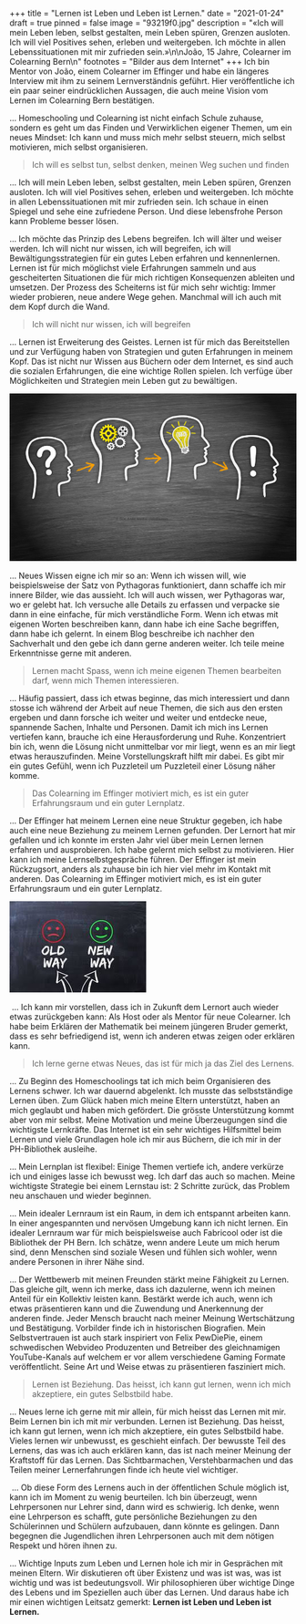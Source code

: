 +++
title = "Lernen ist Leben und Leben ist Lernen."
date = "2021-01-24"
draft = true
pinned = false
image = "93219f0.jpg"
description = "«Ich will mein Leben leben, selbst gestalten, mein Leben spüren, Grenzen ausloten. Ich will viel Positives sehen, erleben und weitergeben. Ich möchte in allen Lebenssituationen mit mir zufrieden sein.»\n\nJoão, 15 Jahre, Colearner im Colearning Bern\n"
footnotes = "Bilder aus dem Internet"
+++
Ich bin Mentor von João, einem Colearner im Effinger und habe ein längeres Interview mit ihm zu seinem Lernverständnis geführt. Hier veröffentliche ich ein paar seiner eindrücklichen Aussagen, die auch meine Vision vom Lernen im Colearning Bern bestätigen.

… Homeschooling und Colearning ist nicht einfach Schule zuhause, sondern es geht um das Finden und Verwirklichen eigener Themen, um ein neues Mindset: Ich kann und muss mich mehr selbst steuern, mich selbst motivieren, mich selbst organisieren.

> Ich will es selbst tun, selbst denken, meinen Weg suchen und finden

… Ich will mein Leben leben, selbst gestalten, mein Leben spüren, Grenzen ausloten. Ich will viel Positives sehen, erleben und weitergeben. Ich möchte in allen Lebenssituationen mit mir zufrieden sein. Ich schaue in einen Spiegel und sehe eine zufriedene Person. Und diese lebensfrohe Person kann Probleme besser lösen.

… Ich möchte das Prinzip des Lebens begreifen. Ich will älter und weiser werden. Ich will nicht nur wissen, ich will begreifen, ich will Bewältigungsstrategien für ein gutes Leben erfahren und kennenlernen. Lernen ist für mich möglichst viele Erfahrungen sammeln und aus gescheiterten Situationen die für mich richtigen Konsequenzen ableiten und umsetzen. Der Prozess des Scheiterns ist für mich sehr wichtig: Immer wieder probieren, neue andere Wege gehen. Manchmal will ich auch mit dem Kopf durch die Wand.

> Ich will nicht nur wissen, ich will begreifen

… Lernen ist Erweiterung des Geistes. Lernen ist für mich das Bereitstellen und zur Verfügung haben von Strategien und guten Erfahrungen in meinem Kopf. Das ist nicht nur Wissen aus Büchern oder dem Internet, es sind auch die sozialen Erfahrungen, die eine wichtige Rollen spielen. Ich verfüge über Möglichkeiten und Strategien mein Leben gut zu bewältigen.

![](verstehen_lernen_fotolia_63574038_s-1.jpg)

… Neues Wissen eigne ich mir so an: Wenn ich wissen will, wie beispielsweise der Satz von Pythagoras funktioniert, dann schaffe ich mir innere Bilder, wie das aussieht. Ich will auch wissen, wer Pythagoras war, wo er gelebt hat. Ich versuche alle Details zu erfassen und verpacke sie dann in eine einfache, für mich verständliche Form. Wenn ich etwas mit eigenen Worten beschreiben kann, dann habe ich eine Sache begriffen, dann habe ich gelernt. In einem Blog beschreibe ich nachher den Sachverhalt und den gebe ich dann gerne anderen weiter. Ich teile meine Erkenntnisse gerne mit anderen.

> Lernen macht Spass, wenn ich meine eigenen Themen bearbeiten darf, wenn mich Themen interessieren.

… Häufig passiert, dass ich etwas beginne, das mich interessiert und dann stosse ich während der Arbeit auf neue Themen, die sich aus den ersten ergeben und dann forsche ich weiter und weiter und entdecke neue, spannende Sachen, Inhalte und Personen. Damit ich mich ins Lernen vertiefen kann, brauche ich eine Herausforderung und Ruhe. Konzentriert bin ich, wenn die Lösung nicht unmittelbar vor mir liegt, wenn es an mir liegt etwas herauszufinden. Meine Vorstellungskraft hilft mir dabei. Es gibt mir ein gutes Gefühl, wenn ich Puzzleteil um Puzzleteil einer Lösung näher komme.

> Das Colearning im Effinger motiviert mich, es ist ein guter Erfahrungsraum und ein guter Lernplatz.

… Der Effinger hat meinem Lernen eine neue Struktur gegeben, ich habe auch eine neue Beziehung zu meinem Lernen gefunden. Der Lernort hat mir gefallen und ich konnte im ersten Jahr viel über mein Lernen lernen erfahren und ausprobieren. Ich habe gelernt mich selbst zu motivieren. Hier kann ich meine Lernselbstgespräche führen. Der Effinger ist mein Rückzugsort, anders als zuhause bin ich hier viel mehr im Kontakt mit anderen. Das Colearning im Effinger motiviert mich, es ist ein guter Erfahrungsraum und ein guter Lernplatz.

![](alter-neuer-weg.jfif)

 … Ich kann mir vorstellen, dass ich in Zukunft dem Lernort auch wieder etwas zurückgeben kann: Als Host oder als Mentor für neue Colearner. Ich habe beim Erklären der Mathematik bei meinem jüngeren Bruder gemerkt, dass es sehr befriedigend ist, wenn ich anderen etwas zeigen oder erklären kann.

> Ich lerne gerne etwas Neues, das ist für mich ja das Ziel des Lernens.

… Zu Beginn des Homeschoolings tat ich mich beim Organisieren des Lernens schwer. Ich war dauernd abgelenkt. Ich musste das selbstständige Lernen üben. Zum Glück haben mich meine Eltern unterstützt, haben an mich geglaubt und haben mich gefördert. Die grösste Unterstützung kommt aber von mir selbst. Meine Motivation und meine Überzeugungen sind die wichtigste Lernkräfte. Das Internet ist ein sehr wichtiges Hilfsmittel beim Lernen und viele Grundlagen hole ich mir aus Büchern, die ich mir in der PH-Bibliothek ausleihe.

… Mein Lernplan ist flexibel: Einige Themen vertiefe ich, andere verkürze ich und einiges lasse ich bewusst weg. Ich darf das auch so machen. Meine wichtigste Strategie bei einem Lernstau ist: 2 Schritte zurück, das Problem neu anschauen und wieder beginnen.

… Mein idealer Lernraum ist ein Raum, in dem ich entspannt arbeiten kann. In einer angespannten und nervösen Umgebung kann ich nicht lernen. Ein idealer Lernraum war für mich beispielsweise auch Fabricool oder ist die Bibliothek der PH Bern. Ich schätze, wenn andere Leute um mich herum sind, denn Menschen sind soziale Wesen und fühlen sich wohler, wenn andere Personen in ihrer Nähe sind.

… Der Wettbewerb mit meinen Freunden stärkt meine Fähigkeit zu Lernen. Das gleiche gilt, wenn ich merke, dass ich dazulerne, wenn ich meinen Anteil für ein Kollektiv leisten kann. Bestärkt werde ich auch, wenn ich etwas präsentieren kann und die Zuwendung und Anerkennung der anderen finde. Jeder Mensch braucht nach meiner Meinung Wertschätzung und Bestätigung. Vorbilder finde ich in historischen Biografien. Mein Selbstvertrauen ist auch stark inspiriert von Felix PewDiePie, einem schwedischen Webvideo Produzenten und Betreiber des gleichnamigen YouTube-Kanals auf welchem er vor allem verschiedene Gaming Formate veröffentlicht. Seine Art und Weise etwas zu präsentieren fasziniert mich.

> Lernen ist Beziehung. Das heisst, ich kann gut lernen, wenn ich mich akzeptiere, ein gutes Selbstbild habe. 

… Neues lerne ich gerne mit mir allein, für mich heisst das Lernen mit mir. Beim Lernen bin ich mit mir verbunden. Lernen ist Beziehung. Das heisst, ich kann gut lernen, wenn ich mich akzeptiere, ein gutes Selbstbild habe. Vieles lernen wir unbewusst, es geschieht einfach. Der bewusste Teil des Lernens, das was ich auch erklären kann, das ist nach meiner Meinung der Kraftstoff für das Lernen. Das Sichtbarmachen, Verstehbarmachen und das Teilen meiner Lernerfahrungen finde ich heute viel wichtiger.

 … Ob diese Form des Lernens auch in der öffentlichen Schule möglich ist, kann ich im Moment zu wenig beurteilen. Ich bin überzeugt, wenn Lehrpersonen nur Lehrer sind, dann wird es schwierig. Ich denke, wenn eine Lehrperson es schafft, gute persönliche Beziehungen zu den Schülerinnen und Schülern aufzubauen, dann könnte es gelingen. Dann begegnen die Jugendlichen ihren Lehrpersonen auch mit dem nötigen Respekt und hören ihnen zu.

… Wichtige Inputs zum Leben und Lernen hole ich mir in Gesprächen mit meinen Eltern. Wir diskutieren oft über Existenz und was ist was, was ist wichtig und was ist bedeutungsvoll. Wir philosophieren über wichtige Dinge des Lebens und im Speziellen auch über das Lernen. Und daraus habe ich mir einen wichtigen Leitsatz gemerkt: **Lernen ist Leben und Leben ist Lernen.**